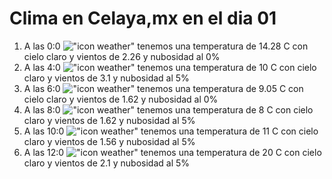 # Clima en Celaya,mx en el dia 01

1. A las 0:0 !["icon weather"](http://openweathermap.org/img/w/01n.png) tenemos una temperatura de 14.28 C con cielo claro y  vientos de 2.26 y nubosidad al 0%
1. A las 4:0 !["icon weather"](http://openweathermap.org/img/w/02n.png) tenemos una temperatura de 10 C con cielo claro y  vientos de 3.1 y nubosidad al 5%
1. A las 6:0 !["icon weather"](http://openweathermap.org/img/w/01n.png) tenemos una temperatura de 9.05 C con cielo claro y  vientos de 1.62 y nubosidad al 0%
1. A las 8:0 !["icon weather"](http://openweathermap.org/img/w/02n.png) tenemos una temperatura de 8 C con cielo claro y  vientos de 1.62 y nubosidad al 5%
1. A las 10:0 !["icon weather"](http://openweathermap.org/img/w/02d.png) tenemos una temperatura de 11 C con cielo claro y  vientos de 1.56 y nubosidad al 5%
1. A las 12:0 !["icon weather"](http://openweathermap.org/img/w/02d.png) tenemos una temperatura de 20 C con cielo claro y  vientos de 2.1 y nubosidad al 5%
